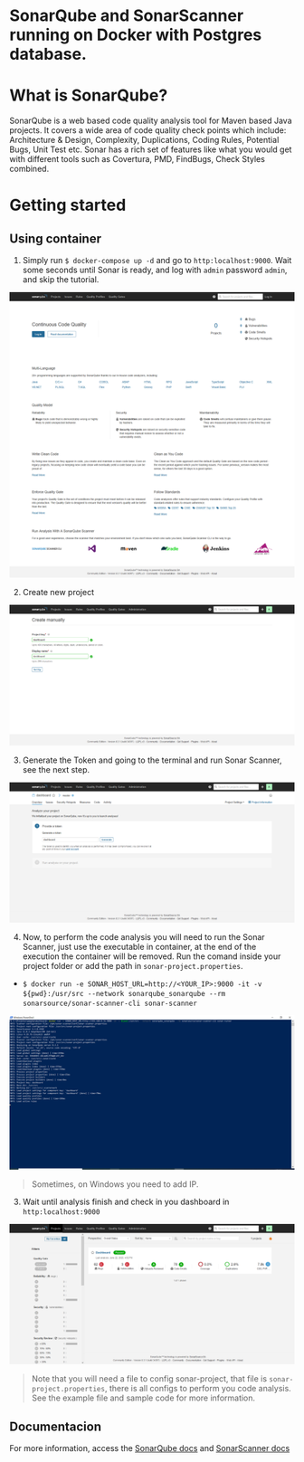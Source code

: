 # SonarQube and SonarScanner running on Docker with Postgres database. 

# What is SonarQube?

SonarQube is a web based code quality analysis tool for Maven based Java projects. It covers a wide area of code quality check points which include: Architecture & Design, Complexity, Duplications, Coding Rules, Potential Bugs, Unit Test etc. Sonar has a rich set of features like what you would get with different tools such as Covertura, PMD, FindBugs, Check Styles combined.

# Getting started

## Using container

1. Simply run `$ docker-compose up -d` and go to `http:localhost:9000`. Wait some seconds until Sonar is ready, and log with `admin` password `admin`, and skip the tutorial.

![](https://github.com/fsaires/sonarqube-docker/blob/master/img/login.png?raw=true)

2. Create new project 

![](https://github.com/fsaires/sonarqube-docker/blob/master/img/project.png?raw=true)

3. Generate the Token and going to the terminal and run Sonar Scanner, see the next step. 

![](https://github.com/fsaires/sonarqube-docker/blob/master/img/token.png?raw=true)

4. Now, to perform the code analysis you will need to run the Sonar Scanner, just use the executable in container, at the end of the execution the container will be removed. Run the comand inside your project folder or add the path in `sonar-project.properties`. 

- `$ docker run -e SONAR_HOST_URL=http://<YOUR_IP>:9000 -it -v ${pwd}:/usr/src --network sonarqube_sonarqube --rm sonarsource/sonar-scanner-cli sonar-scanner`

![](https://github.com/fsaires/sonarqube-docker/blob/master/img/running.png?raw=true)

> Sometimes, on Windows you need to add IP.

3. Wait until analysis finish and check in you dashboard in `http:localhost:9000`

![](https://github.com/fsaires/sonarqube-docker/blob/master/img/analysis.png?raw=true)

> Note that you will need a file to config sonar-project, that file is `sonar-project.properties`, there is all configs to perform you code analysis. See the example file and sample code for more information.

## Documentacion
For more information, access the [SonarQube docs](https://docs.sonarqube.org/display/SONAR/Documentation) and [SonarScanner docs](https://docs.sonarqube.org/display/SCAN/Analyzing+with+SonarQube+Scanner)
